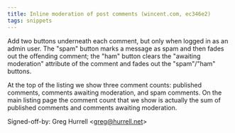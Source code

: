 ```yaml
---
title: Inline moderation of post comments (wincent.com, ec346e2)
tags: snippets
---
```


Add two buttons underneath each comment, but only when logged in as an admin user. The "spam" button marks a message as spam and then fades out the offending comment; the "ham" button clears the "awaiting moderation" attribute of the comment and fades out the "spam"/"ham" buttons.

At the top of the listing we show three comment counts: published comments, comments awaiting moderation, and spam comments. On the main listing page the comment count that we show is actually the sum of published comments and comments awaiting moderation.

Signed-off-by: Greg Hurrell &lt;greg@hurrell.net&gt;
